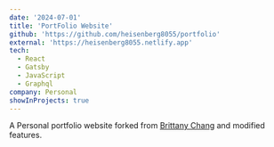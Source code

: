 ```yaml
---
date: '2024-07-01'
title: 'PortFolio Website'
github: 'https://github.com/heisenberg8055/portfolio'
external: 'https://heisenberg8055.netlify.app'
tech:
  - React
  - Gatsby
  - JavaScript
  - Graphql
company: Personal
showInProjects: true
---
```


A Personal portfolio website forked from [Brittany Chang]('https://github.com/bchiang7/v4') and modified features.
